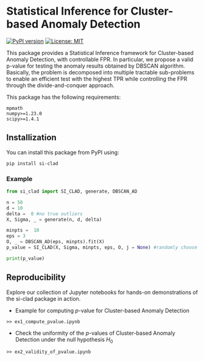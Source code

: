 # Statistical Inference for Cluster-based Anomaly Detection

[![PyPI version](https://badge.fury.io/py/si-clad.svg)](https://badge.fury.io/py/si-clad)
[![License: MIT](https://img.shields.io/badge/License-MIT-yellow.svg)](https://opensource.org/licenses/MIT)


This package provides a Statistical Inference framework for Cluster-based Anomaly Detection, with controllable FPR. In particular, we propose a valid p-value for testing the anomaly results obtained by DBSCAN algorithm. Basically, the problem is decomposed into multiple tractable sub-problems to enable an efficient test with the highest TPR while controlling the FPR through the divide-and-conquer approach. 

This package has the following requirements:

    mpmath
    numpy>=1.23.0
    scipy>=1.4.1

## Installization

You can install this package from PyPI using:

`pip install si-clad`

### Example
```python 
from si_clad import SI_CLAD, generate, DBSCAN_AD

n = 50
d = 10
delta =  0 #no true outliers
X, Sigma, _ = generate(n, d, delta)

minpts =  10
eps = 3
O, _ = DBSCAN_AD(eps, minpts).fit(X)
p_value = SI_CLAD(X, Sigma, minpts, eps, O, j = None) #randomly choose an outlier j for testing

print(p_value)

```
## Reproducibility

Explore our collection of Jupyter notebooks for hands-on demonstrations of the si-clad package in action.

- Example for computing $p$-value for Cluster-based Anomaly Detection
```
>> ex1_compute_pvalue.ipynb
```

- Check the uniformity of the $p$-values of Cluster-based Anomaly Detection under the null hypothesis $H_0$
```
>> ex2_validity_of_pvalue.ipynb
```

